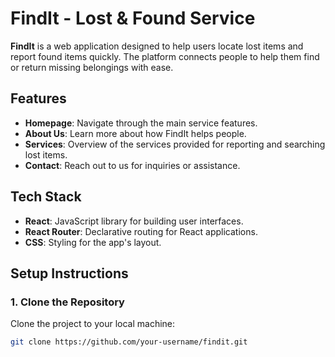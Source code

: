 # FindIt - Lost & Found Service
**FindIt** is a web application designed to help users locate lost items and report found items quickly. The platform connects people to help them find or return missing belongings with ease.

## Features
- **Homepage**: Navigate through the main service features.
- **About Us**: Learn more about how FindIt helps people.
- **Services**: Overview of the services provided for reporting and searching lost items.
- **Contact**: Reach out to us for inquiries or assistance.

## Tech Stack
- **React**: JavaScript library for building user interfaces.
- **React Router**: Declarative routing for React applications.
- **CSS**: Styling for the app's layout.

## Setup Instructions

### 1. Clone the Repository
Clone the project to your local machine:
```bash
git clone https://github.com/your-username/findit.git
